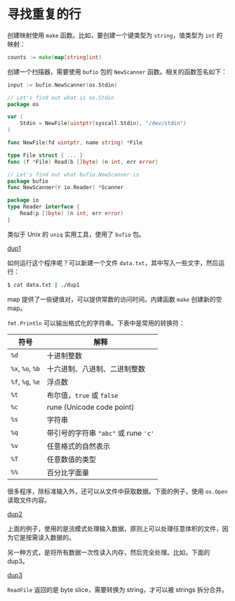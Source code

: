 # 寻找重复的行

创建映射使用 `make` 函数。比如，要创建一个键类型为 `string`，值类型为 `int` 的映射：

```go
counts := make(map[string]int)
```

创建一个扫描器，需要使用 `bufio` 包的 `NewScanner` 函数。相关的函数签名如下：

```go
input := bufio.NewScanner(os.Stdin)

// Let's find out what is os.Stdin
package os

var (
	Stdin = NewFile(uintptr(syscall.Stdin), "/dev/stdin")
)

func NewFile(fd uintptr, name string) *File

type File struct { ... }
func (f *File) Read(b []byte) (n int, err error)

// Let's find out what bufio.NewScanner is
package bufio
func NewScanner(r io.Reader) *Scanner

package io
type Reader interface {
	Read(p []byte) (n int, err error)
}
```

类似于 Unix 的 `uniq` 实用工具，使用了 `bufio` 包。

[dup1](../codes/ch1/dup1.go)

如何运行这个程序呢？可以新建一个文件 `data.txt`，其中写入一些文字，然后运行：

```sh
$ cat data.txt | ./dup1
```

map 提供了一些键值对，可以提供常数的访问时间。内建函数 `make` 创建新的空 map。

`fmt.Println` 可以输出格式化的字符串。下表中是常用的转换符：

| 符号             | 解释                                 |
|------------------|--------------------------------------|
| `%d`             | 十进制整数                           |
| `%x`, `%o`, `%b` | 十六进制、八进制、二进制整数         |
| `%f`, `%g`, `%e` | 浮点数                               |
| `%t`             | 布尔值，`true` 或 `false`            |
| `%c`             | rune (Unicode code point)            |
| `%s`             | 字符串                               |
| `%q`             | 带引号的字符串 `"abc"` 或 rune `'c'` |
| `%v`             | 任意格式的自然表示                   |
| `%T`             | 任意数值的类型                       |
| `%%`             | 百分比字面量                         |

很多程序，除标准输入外，还可以从文件中获取数据。下面的例子，使用 `os.Open` 读取文件内容。

[dup2](../codes/ch1/dup2.go)

上面的例子，使用的是流模式处理输入数据，原则上可以处理任意体积的文件，因为它是按需读入数据的。

另一种方式，是将所有数据一次性读入内存，然后完全处理。比如，下面的 dup3。

[dup3](../codes/ch1/dup3.go)

`ReadFile` 返回的是 byte slice，需要转换为 string，才可以被 strings 拆分合并。
